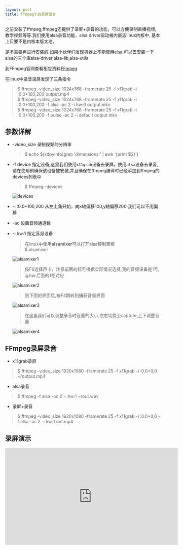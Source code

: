 ```yaml
---
layout: post
title: ffmpeg下的录屏录音
---
```

<div class="message">

  之前安装了ffmpeg,ffmpeg还提供了录屏+录音的功能，可以方便录制直播视频,教学视频等等.我们使用alsa录音功能，alsa driver驱动被内嵌志linux内核中,  基本上只要不是内核本版太老，
  
  是不需要再进行安装的.如果小伙伴们发现机器上不能使用alsa,可以去安装一下alsa的三个库alsa-driver,alsa-lib,alsa-utils
  
</div>

到FFmpeg官网查看相应资料[FFmpeg](https://trac.ffmpeg.org/wiki/Capture/Desktop)

在linux中录音录屏发现了三条指令

>$ ffmpeg -video_size 1024x768 -framerate 25 -f x11grab -i :0.0+100,200 output.mp4  
$ ffmpeg -video_size 1024x768 -framerate 25 -f x11grab -i :0.0+100,200 -f alsa -ac 2 -i hw:0 output.mkv  
$ ffmpeg -video_size 1024x768 -framerate 25 -f x11grab -i :0.0+100,200 -f pulse -ac 2 -i default output.mkv

## 参数详解

* -video_size 录制视频的分辨率
    
    > $ echo $(xdpyinfo|grep 'dimensions:' | awk '{print $2}')

* -f device 指定设备,这里我们使用`x11grab`设备去录屏，使用`alsa`设备去录音,请在使用前确保该设备被安装,并且确保在ffmpeg编译时已经添加到ffmpeg的devices列表中
    
    > $ ffmpeg -devices 
    
    ![devices](http://wx2.sinaimg.cn/mw690/0066vfZIly1fi8w3o7lwlj30i30ccjsq.jpg)
  
* -i :0.0+100,200 从左上角开始，向x轴偏移100,y轴偏移200,我们可以不用偏移

* -ac 设置音频通道数

* -i hw:1 指定音频设备
    
    > 在linux中使用**alsamixer**可以打开alsa控制面板  
    $ alsamixer
    
    ![alsamixer1](http://wx2.sinaimg.cn/mw690/0066vfZIly1fi8xca8cxnj30fy0fljrm.jpg)
    
    > 按F6选择声卡，注意前面的标号根据实际情况选择,我的音频设备是1号,与hw:后面的1相对应 
    
    ![alsamixer2](http://wx1.sinaimg.cn/mw690/0066vfZIly1fi8xcacuntj30fy0flaag.jpg)
    
    > 到下面的界面后,按F4跳转到捕获音频界面  
        
    ![alsamixer3](http://wx3.sinaimg.cn/mw690/0066vfZIly1fi8xcabjxhj30fy0fl0t3.jpg)
    
    > 在这里我们可以调整录音时音量的大小,左右切换至capture,上下调整音量
    
    ![alsamixer4](http://wx3.sinaimg.cn/mw690/0066vfZIly1fi8xcab104j30fy0fldg7.jpg)
    
## FFmpeg录屏录音

* x11grab录屏

> $ ffmpeg -video_size 1920x1080 -framerate 25 -f x11grab -i :0.0+0,0 ~/output.mp4

* alsa录音

> $ ffmpeg -f alsa -ac 2 -i hw:1 ~/out.wav

* 录屏+录音

> $ ffmpeg -video_size 1920x1080 -framerate 25 -f x11grab -i :0.0+0,0 -f alsa -ac 2 -i hw:1 out.mp4

## 录屏演示

<iframe width="560" height="315" src="https://www.youtube.com/embed/opsIp_vBe5s" frameborder="0" allowfullscreen></iframe>




